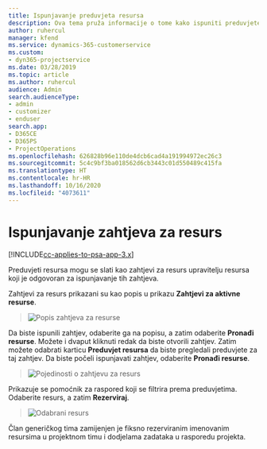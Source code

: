 ```yaml
---
title: Ispunjavanje preduvjeta resursa
description: Ova tema pruža informacije o tome kako ispuniti preduvjete resursa.
author: ruhercul
manager: kfend
ms.service: dynamics-365-customerservice
ms.custom:
- dyn365-projectservice
ms.date: 03/28/2019
ms.topic: article
ms.author: ruhercul
audience: Admin
search.audienceType:
- admin
- customizer
- enduser
search.app:
- D365CE
- D365PS
- ProjectOperations
ms.openlocfilehash: 626828b96e110de4dcb6cad4a191994972ec26c3
ms.sourcegitcommit: 5c4c9bf3ba018562d6cb3443c01d550489c415fa
ms.translationtype: HT
ms.contentlocale: hr-HR
ms.lasthandoff: 10/16/2020
ms.locfileid: "4073611"
---
```

# <a name="fulfilling-resource-requests"></a>Ispunjavanje zahtjeva za resurs

[!INCLUDE[cc-applies-to-psa-app-3.x](../includes/cc-applies-to-psa-app-3x.md)]

Preduvjeti resursa mogu se slati kao zahtjevi za resurs upravitelju resursa koji je odgovoran za ispunjavanje tih zahtjeva.

Zahtjevi za resurs prikazani su kao popis u prikazu **Zahtjevi za aktivne resurse**.

> ![Popis zahtjeva za resurse](media/Resource-Management-image59.png)

Da biste ispunili zahtjev, odaberite ga na popisu, a zatim odaberite **Pronađi resurse**. Možete i dvaput kliknuti redak da biste otvorili zahtjev. Zatim možete odabrati karticu **Preduvjet resursa** da biste pregledali preduvjete za taj zahtjev. Da biste počeli ispunjavati zahtjev, odaberite **Pronađi resurse**.

> ![Pojedinosti o zahtjevu za resurs](media/Resource-Management-image60.png)

Prikazuje se pomoćnik za raspored koji se filtrira prema preduvjetima. Odaberite resurs, a zatim **Rezerviraj**.

> ![Odabrani resurs](media/Resource-Management-image61.png)

Član generičkog tima zamijenjen je fiksno rezerviranim imenovanim resursima u projektnom timu i dodjelama zadataka u rasporedu projekta.
